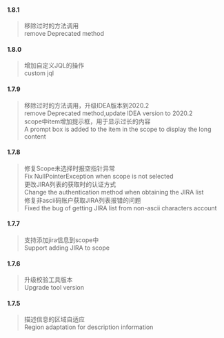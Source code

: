 
#### 1.8.1
>移除过时的方法调用  
>remove Deprecated method  

#### 1.8.0
>增加自定义JQL的操作  
>custom jql  

#### 1.7.9
>移除过时的方法调用，升级IDEA版本到2020.2  
>remove Deprecated method,update IDEA version to 2020.2  
>scope中item增加提示框，用于显示过长的内容  
>A prompt box is added to the item in the scope to display the long content    

#### 1.7.8
>修复Scope未选择时报空指针异常  
>Fix NullPointerException when scope is not selected  
>更改JIRA列表的获取时的认证方式  
>Change the authentication method when obtaining the JIRA list  
>修复非ascii码账户获取JIRA列表报错的问题  
>Fixed the bug of getting JIRA list from non-ascii characters account

#### 1.7.7
>支持添加jira信息到scope中  
>Support adding JIRA to scope  

#### 1.7.6
>升级校验工具版本  
>Upgrade tool version  

#### 1.7.5
>描述信息的区域自适应  
>Region adaptation for description information  
